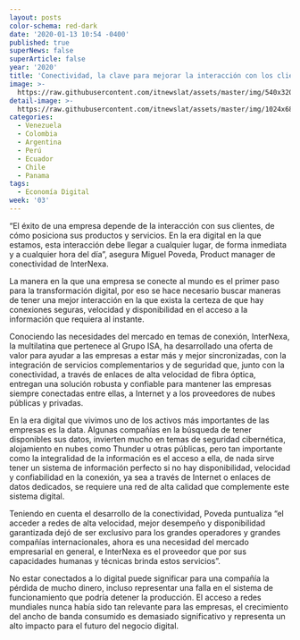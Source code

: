 ```yaml
---
layout: posts
color-schema: red-dark
date: '2020-01-13 10:54 -0400'
published: true
superNews: false
superArticle: false
year: '2020'
title: 'Conectividad, la clave para mejorar la interacción con los clientes'
image: >-
  https://raw.githubusercontent.com/itnewslat/assets/master/img/540x320/Conectividad-Usuario-p.jpg
detail-image: >-
  https://raw.githubusercontent.com/itnewslat/assets/master/img/1024x680/Conectividad-Usuario-g.jpg
categories:
  - Venezuela
  - Colombia
  - Argentina
  - Perú
  - Ecuador
  - Chile
  - Panama
tags:
  - Economía Digital
week: '03'
---
```

“El éxito de una empresa depende de la interacción con sus clientes, de cómo posiciona sus productos y servicios. En la era digital en la que estamos, esta interacción debe llegar a cualquier lugar, de forma inmediata y a cualquier hora del día”, asegura Miguel Poveda, Product manager de conectividad de InterNexa. 
 
La manera en la que una empresa se conecte al mundo es el primer paso para la transformación digital, por eso se hace necesario buscar maneras de tener una mejor interacción en la que exista la certeza de que hay conexiones seguras, velocidad y disponibilidad en el acceso a la información que requiera al instante. 
 
Conociendo las necesidades del mercado en temas de conexión, InterNexa, la multilatina que pertenece al Grupo ISA, ha desarrollado una oferta de valor para ayudar a las empresas a estar más y mejor sincronizadas, con la integración de servicios complementarios y de seguridad que, junto con la conectividad, a través de enlaces de alta velocidad de fibra óptica, entregan una solución robusta y confiable para mantener las empresas siempre conectadas entre ellas, a Internet y a los proveedores de nubes públicas y privadas.
 
En la era digital que vivimos uno de los activos más importantes de las empresas es la data. Algunas compañías en la búsqueda de tener disponibles sus datos, invierten mucho en temas de seguridad cibernética, alojamiento en nubes como Thunder u otras públicas, pero tan importante como la integralidad de la información es el acceso a ella, de nada sirve tener un sistema de información perfecto si no hay disponibilidad, velocidad y confiabilidad en la conexión, ya sea a través de Internet o enlaces de datos dedicados,  se requiere una red de alta calidad que complemente este sistema digital.
 
Teniendo en cuenta el desarrollo de la conectividad, Poveda puntualiza “el acceder a redes de alta velocidad, mejor desempeño y disponibilidad garantizada dejó de ser exclusivo para los grandes operadores y grandes compañías internacionales, ahora es una necesidad del mercado empresarial en general, e InterNexa es el proveedor que por sus capacidades humanas y técnicas brinda estos servicios”.
 
No estar conectados a lo digital puede significar para una compañía la pérdida de mucho dinero, incluso representar una falla en el sistema de funcionamiento que podría detener la producción. El acceso a redes mundiales nunca había sido tan relevante para las empresas, el crecimiento del ancho de banda consumido es demasiado significativo y representa un alto impacto para el futuro del negocio digital.
